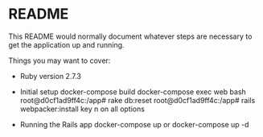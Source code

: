 # README

This README would normally document whatever steps are necessary to get the
application up and running.

Things you may want to cover:

* Ruby version 2.7.3

* Initial setup 
docker-compose build
docker-compose exec web bash
root@d0cf1ad9ff4c:/app# rake db:reset
root@d0cf1ad9ff4c:/app# rails webpacker:install key n on all options

* Running the Rails app
docker-compose up or docker-compose up -d
